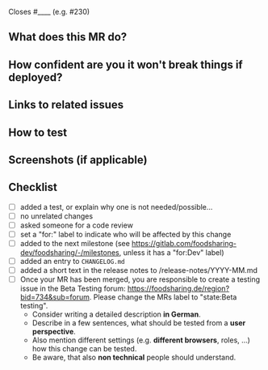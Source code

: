 <!-- 
Please read https://devdocs.foodsharing.de/docs/current/contributing/ before contributing.

If it's not just a small change or a doc fix, then an issue must exist.
Link the issue below or create a new one instead.

Leave the merge request in the draft state as long as you are working on it and remove the 
draft state when you are done and would like a review. -->
Closes #____ (e.g. #230)

## What does this MR do?
<!-- Briefly describe what this MR is about -->

## How confident are you it won't break things if deployed?
<!-- Be honest! -->

## Links to related issues
<!-- Any relevant links (issues, documentation, slack discussions). -->

## How to test
<!-- Steps a reviewer can take to verify that this MR does what it says it does e.g.
1. Checkout branch locally
2. Login as foodsaver
3. ...
-->

## Screenshots (if applicable)
<!-- Any relevant screenshots if this is a design / frontend change -->

## Checklist
<!-- add [X] to tick checkbox -->
- [ ] added a test, or explain why one is not needed/possible...
- [ ] no unrelated changes
- [ ] asked someone for a code review
- [ ] set a "for:" label to indicate who will be affected by this change
- [ ] added to the next milestone (see https://gitlab.com/foodsharing-dev/foodsharing/-/milestones, unless it has a "for:Dev" label)
- [ ] added an entry to `CHANGELOG.md`
- [ ] added a short text in the release notes to /release-notes/YYYY-MM.md
- [ ] Once your MR has been merged, you are responsible to create a testing issue in the Beta Testing forum: <https://foodsharing.de/region?bid=734&sub=forum>. Please change the MRs label to "state:Beta testing".
  - Consider writing a detailed description **in German**.
  - Describe in a few sentences, what should be tested from a **user perspective**.
  - Also mention different settings (e.g. **different browsers**, roles, ...) how this change can be tested.
  - Be aware, that also **non technical** people should understand.
